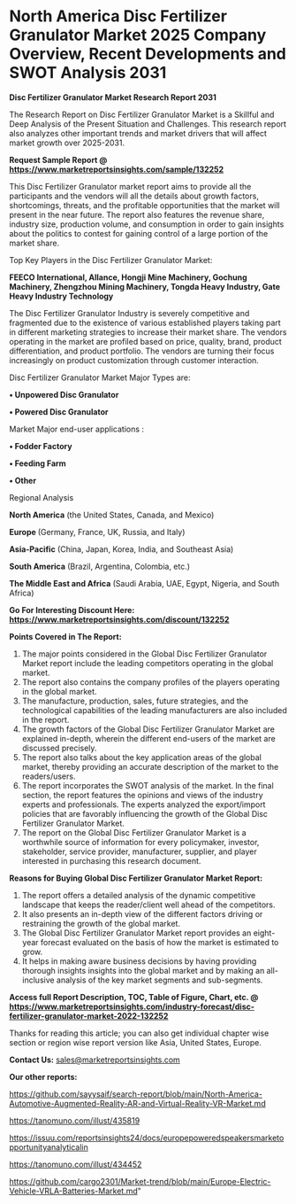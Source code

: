 # North America Disc Fertilizer Granulator Market 2025 Company Overview, Recent Developments and SWOT Analysis 2031

<strong>Disc Fertilizer Granulator Market Research Report 2031</strong>

The Research Report on Disc Fertilizer Granulator Market is a Skillful and Deep Analysis of the Present Situation and Challenges. This research report also analyzes other important trends and market drivers that will affect market growth over 2025-2031.

<strong>Request Sample Report @ <a href=https://www.marketreportsinsights.com/sample/132252>https://www.marketreportsinsights.com/sample/132252</a></strong>

This Disc Fertilizer Granulator market report aims to provide all the participants and the vendors will all the details about growth factors, shortcomings, threats, and the profitable opportunities that the market will present in the near future. The report also features the revenue share, industry size, production volume, and consumption in order to gain insights about the politics to contest for gaining control of a large portion of the market share.

Top Key Players in the Disc Fertilizer Granulator Market:

<strong>FEECO International, Allance, Hongji Mine Machinery, Gochung Machinery, Zhengzhou Mining Machinery, Tongda Heavy Industry, Gate Heavy Industry Technology</strong>

The Disc Fertilizer Granulator Industry is severely competitive and fragmented due to the existence of various established players taking part in different marketing strategies to increase their market share. The vendors operating in the market are profiled based on price, quality, brand, product differentiation, and product portfolio. The vendors are turning their focus increasingly on product customization through customer interaction.

Disc Fertilizer Granulator Market Major Types are:

<strong>• Unpowered Disc Granulator

• Powered Disc Granulator</strong>

Market Major end-user applications :

<strong>• Fodder Factory

• Feeding Farm

• Other</strong>

Regional Analysis

</u><strong><b>North America</b></strong> (the United States, Canada, and Mexico)

<strong><b>Europe </b></strong>(Germany, France, UK, Russia, and Italy)

<strong><b>Asia-Pacific</b></strong> (China, Japan, Korea, India, and Southeast Asia)

<strong><b>South America</b></strong> (Brazil, Argentina, Colombia, etc.)

<strong><b>The Middle East and Africa</b></strong> (Saudi Arabia, UAE, Egypt, Nigeria, and South Africa)

<strong>Go For Interesting Discount Here: <a href=https://www.marketreportsinsights.com/discount/132252>https://www.marketreportsinsights.com/discount/132252</a></strong>

<strong>Points Covered in The Report:</strong>
<ol>
  <li>The major points considered in the Global Disc Fertilizer Granulator Market report include the leading competitors operating in the global market.</li>
  <li>The report also contains the company profiles of the players operating in the global market.</li>
  <li>The manufacture, production, sales, future strategies, and the technological capabilities of the leading manufacturers are also included in the report.</li>
  <li>The growth factors of the Global Disc Fertilizer Granulator Market are explained in-depth, wherein the different end-users of the market are discussed precisely.</li>
  <li>The report also talks about the key application areas of the global market, thereby providing an accurate description of the market to the readers/users.</li>
  <li>The report incorporates the SWOT analysis of the market. In the final section, the report features the opinions and views of the industry experts and professionals. The experts analyzed the export/import policies that are favorably influencing the growth of the Global Disc Fertilizer Granulator Market.</li>
  <li>The report on the Global Disc Fertilizer Granulator Market is a worthwhile source of information for every policymaker, investor, stakeholder, service provider, manufacturer, supplier, and player interested in purchasing this research document.</li>
</ol>
<strong>Reasons for Buying Global Disc Fertilizer Granulator Market Report:</strong>

<ol>
  <li>The report offers a detailed analysis of the dynamic competitive landscape that keeps the reader/client well ahead of the competitors.</li>
  <li>It also presents an in-depth view of the different factors driving or restraining the growth of the global market.</li>
  <li>The Global Disc Fertilizer Granulator Market report provides an eight-year forecast evaluated on the basis of how the market is estimated to grow.</li>
  <li>It helps in making aware business decisions by having providing thorough insights insights into the global market and by making an all-inclusive analysis of the key market segments and sub-segments.</li>
</ol>
<strong>Access full Report Description, TOC, Table of Figure, Chart, etc. @ <a href=https://www.marketreportsinsights.com/industry-forecast/disc-fertilizer-granulator-market-2022-132252>https://www.marketreportsinsights.com/industry-forecast/disc-fertilizer-granulator-market-2022-132252</a></strong>


Thanks for reading this article; you can also get individual chapter wise section or region wise report version like Asia, United States, Europe.

<strong>Contact Us:</strong>
sales@marketreportsinsights.com

<strong>Our other reports:</strong>

<a href=https://github.com/sayysaif/search-report/blob/main/North-America-Automotive-Augmented-Reality-AR-and-Virtual-Reality-VR-Market.md>https://github.com/sayysaif/search-report/blob/main/North-America-Automotive-Augmented-Reality-AR-and-Virtual-Reality-VR-Market.md</a>

<a href=https://tanomuno.com/illust/435819>https://tanomuno.com/illust/435819</a>

<a href=https://issuu.com/reportsinsights24/docs/europepoweredspeakersmarketopportunityanalyticalin>https://issuu.com/reportsinsights24/docs/europepoweredspeakersmarketopportunityanalyticalin</a>

<a href=https://tanomuno.com/illust/434452>https://tanomuno.com/illust/434452</a>

<a href=https://github.com/cargo2301/Market-trend/blob/main/Europe-Electric-Vehicle-VRLA-Batteries-Market.md>https://github.com/cargo2301/Market-trend/blob/main/Europe-Electric-Vehicle-VRLA-Batteries-Market.md</a>"
